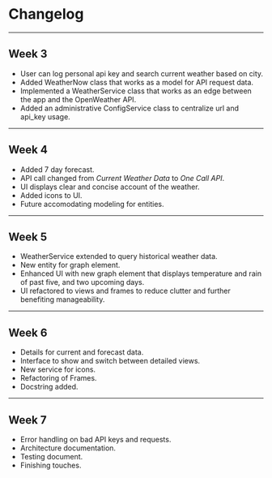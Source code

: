 # Changelog
---

## Week 3
- User can log personal api key and search current weather based on city.
- Added WeatherNow class that works as a model for API request data.
- Implemented a WeatherService class that works as an edge between the app and the OpenWeather API.
- Added an administrative ConfigService class to centralize url and api_key usage.

---

## Week 4
- Added 7 day forecast.
- API call changed from *Current Weather Data* to *One Call API*.
- UI displays clear and concise account of the weather.
- Added icons to UI.
- Future accomodating modeling for entities.

---

## Week 5
- WeatherService extended to query historical weather data.
- New entity for graph element.
- Enhanced UI with new graph element that displays temperature and rain of past five, and two upcoming days.
- UI refactored to views and frames to reduce clutter and further benefiting manageability.

---

## Week 6
- Details for current and forecast data.
- Interface to show and switch between detailed views.
- New service for icons.
- Refactoring of Frames.
- Docstring added.

---

## Week 7
- Error handling on bad API keys and requests.
- Architecture documentation.
- Testing document.
- Finishing touches.
